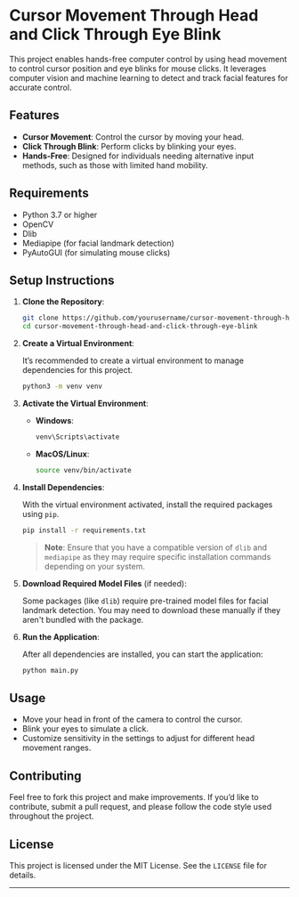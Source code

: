 

# Cursor Movement Through Head and Click Through Eye Blink

This project enables hands-free computer control by using head movement to control cursor position and eye blinks for mouse clicks. It leverages computer vision and machine learning to detect and track facial features for accurate control.

## Features

- **Cursor Movement**: Control the cursor by moving your head.
- **Click Through Blink**: Perform clicks by blinking your eyes.
- **Hands-Free**: Designed for individuals needing alternative input methods, such as those with limited hand mobility.

## Requirements

- Python 3.7 or higher
- OpenCV
- Dlib
- Mediapipe (for facial landmark detection)
- PyAutoGUI (for simulating mouse clicks)

## Setup Instructions

1. **Clone the Repository**:
   ```bash
   git clone https://github.com/yourusername/cursor-movement-through-head-and-click-through-eye-blink.git
   cd cursor-movement-through-head-and-click-through-eye-blink
   ```

2. **Create a Virtual Environment**:

   It’s recommended to create a virtual environment to manage dependencies for this project.

   ```bash
   python3 -m venv venv
   ```

3. **Activate the Virtual Environment**:

   - **Windows**:
     ```bash
     venv\Scripts\activate
     ```
   - **MacOS/Linux**:
     ```bash
     source venv/bin/activate
     ```

4. **Install Dependencies**:
   
   With the virtual environment activated, install the required packages using `pip`.

   ```bash
   pip install -r requirements.txt
   ```

   > **Note**: Ensure that you have a compatible version of `dlib` and `mediapipe` as they may require specific installation commands depending on your system.

5. **Download Required Model Files** (if needed):

   Some packages (like `dlib`) require pre-trained model files for facial landmark detection. You may need to download these manually if they aren't bundled with the package.

6. **Run the Application**:

   After all dependencies are installed, you can start the application:

   ```bash
   python main.py
   ```

## Usage

- Move your head in front of the camera to control the cursor.
- Blink your eyes to simulate a click.
- Customize sensitivity in the settings to adjust for different head movement ranges.

## Contributing

Feel free to fork this project and make improvements. If you’d like to contribute, submit a pull request, and please follow the code style used throughout the project.

## License

This project is licensed under the MIT License. See the `LICENSE` file for details.

---


